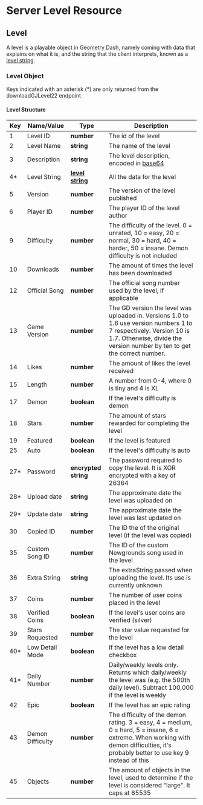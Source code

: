 
# Server Level Resource

## Level

A level is a playable object in Geometry Dash, namely coming with data that explains on what it is, and the string that the client interprets, known as a [level string](#).

### Level Object

Keys indicated with an asterisk (*) are only returned from the downloadGJLevel22 endpoint

#### Level Structure

| Key | Name/Value      | Type                                         | Description                                                              
|-----|-----------------|----------------------------------------------|--------------------------------------------------------------------------
| 1   | Level ID        | **number**                                   | The id of the level                                                      
| 2   | Level Name      | **string**                                   | The name of the level                                                    
| 3   | Description     | **string**                                   | The level description, encoded in [base64](/topics/encryption/base64.md) 
| 4*  | Level String    | **[level string]()**                         | All the data for the level                               
| 5   | Version         | **number**                                   | The version of the level published                                       
| 6   | Player ID       | **number**            | The player ID of the level author
| 9   | Difficulty      | **number**                                   | The difficulty of the level. 0 = unrated, 10 = easy, 20 = normal, 30 = hard, 40 = harder, 50 = insane. Demon difficulty is not included                                        
| 10  | Downloads       | **number**                                   | The amount of times the level has been downloaded                          
| 12  | Official Song   | **number** | The official song number used by the level, if applicable         
| 13  | Game Version    | **number** 			                   	   | The GD version the level was uploaded in. Versions 1.0 to 1.6 use version numbers 1 to 7 respectively. Version 10 is 1.7. Otherwise, divide the version number by ten to get the correct number. 
| 14  | Likes           | **number** 			                   	   | The amount of likes the level received
| 15  | Length          | **number** 			                   	   | A number from 0-4, where 0 is tiny and 4 is XL     
| 17  | Demon           | **boolean** 				                   | If the level's difficulty is demon    
| 18  | Stars           | **number** 				                   | The amount of stars rewarded for completing the level
| 19  | Featured        | **boolean** 			                       | If the level is featured 
| 25  | Auto            | **boolean** 				                   | If the level's difficulty is auto   
| 27* | Password        | **encrypted string** 	                       | The password required to copy the level. It is XOR encrypted with a key of 26364
| 28* | Upload date     | **string** 				                   | The approximate date the level was uploaded on 
| 29* | Update date     | **string** 				                   | The approximate date the level was last updated on 
| 30  | Copied ID       | **number** 				                   | The ID the of the original level (if the level was copied)   
| 35  | Custom Song ID  | **number** 				                   | The ID of the custom Newgrounds song used in the level    
| 36  | Extra String    | **string**                           | The extraString passed when uploading the level. Its use is currently unknown
| 37  | Coins           | **number** 				                   | The number of user coins placed in the level      
| 38  | Verified Coins  | **boolean** 				                   | If the level's user coins are verified (silver)
| 39  | Stars Requested | **number** 				                   | The star value requested for the level     
| 40* | Low Detail Mode | **boolean** 				                   | If the level has a low detail checkbox    
| 41*  | Daily Number    | **number** 				                   | Daily/weekly levels only. Returns which daily/weekly the level was (e.g. the 500th daily level). Subtract 100,000 if the level is weekly
| 42  | Epic            | **boolean** 				                   | If the level has an epic rating    
| 43  | Demon Difficulty| **number** 				                   | The difficulty of the demon rating. 3 = easy, 4 = medium, 0 = hard, 5 = insane, 6 = extreme. When working with demon difficulties, it's probably better to use key 9 instead of this
| 45  | Objects         | **number** 				                   | The amount of objects in the level, used to determine if the level is considered "large". It caps at 65535     
